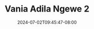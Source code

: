 --- 
title: "Vania Adila Ngewe 2"
description: "streaming  video bokep Vania Adila Ngewe 2      "
date: 2024-07-02T09:45:47-08:00
file_code: "wp620d3p9roh"
draft: false
cover: "9lm42o695rmeff71.jpg"
tags: ["Vania", "Adila", "Ngewe", "bokep-indo", "bokep-viral", "bokep-ig"]
length: 397
fld_id: "1483099"
foldername: "Adila vania telegram"
categories: ["Adila vania telegram"]
views: 0
---